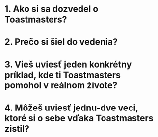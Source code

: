 # 1. Ako si sa dozvedel o Toastmasters?

# 2. Prečo si šiel do vedenia?

# 3. Vieš uviesť jeden konkrétny príklad, kde ti Toastmasters pomohol v reálnom živote?

# 4. Môžeš uviesť jednu-dve veci, ktoré si o sebe vďaka Toastmasters zistil?
